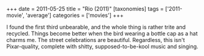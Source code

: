 +++
date = 2011-05-25
title = "Rio (2011)"
[taxonomies]
tags = ['2011-movie', 'average']
categories = ['movies']
+++

I found the first third unbearable, and the whole thing is rather trite
and recycled. Things become better when the bird wearing a bottle cap as
a hat charms me. The street celebrations are beautiful. Regardless, this
isn't Pixar-quality, complete with shitty, supposed-to-be-kool music
and singing.
